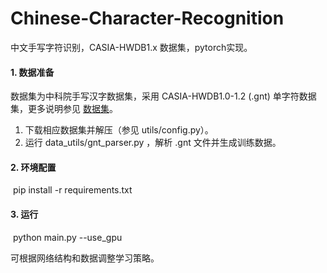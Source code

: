# Chinese-Character-Recognition
中文手写字符识别，CASIA-HWDB1.x 数据集，pytorch实现。

#### 1. 数据准备

数据集为中科院手写汉字数据集，采用 CASIA-HWDB1.0-1.2 (.gnt) 单字符数据集，更多说明参见 [数据集](http://www.nlpr.ia.ac.cn/databases/handwriting/Download.html)。

1. 下载相应数据集并解压（参见 utils/config.py）。
2.  运行 data_utils/gnt_parser.py ，解析 .gnt 文件并生成训练数据。

#### 2. 环境配置

​	pip install -r requirements.txt

#### 3. 运行

​	python main.py --use_gpu

可根据网络结构和数据调整学习策略。